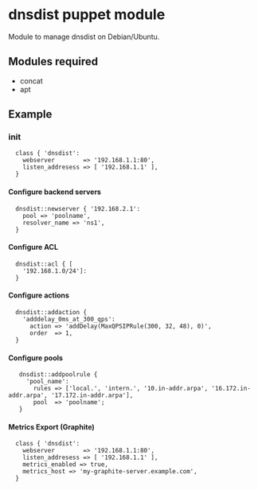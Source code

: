 # dnsdist puppet module

Module to manage dnsdist on Debian/Ubuntu.

## Modules required
- concat
- apt

## Example

### init

```
  class { 'dnsdist':
    webserver        => '192.168.1.1:80',
    listen_addresess => [ '192.168.1.1' ],
  }
```
#### Configure backend servers
```
  dnsdist::newserver { '192.168.2.1': 
    pool => 'poolname',
    resolver_name => 'ns1',
  }
```

#### Configure ACL
```
  dnsdist::acl { [
    '192.168.1.0/24']:
  }
```

#### Configure actions
```
  dnsdist::addaction {
    'adddelay_0ms_at_300_qps':
      action => 'addDelay(MaxQPSIPRule(300, 32, 48), 0)',
      order  => 1,
  }
```

#### Configure pools
```
   dnsdist::addpoolrule {
     'pool_name':
       rules => ['local.', 'intern.', '10.in-addr.arpa', '16.172.in-addr.arpa', '17.172.in-addr.arpa'],
       pool  => 'poolname';
   }
```

#### Metrics Export (Graphite)
```
  class { 'dnsdist':
    webserver        => '192.168.1.1:80',
    listen_addresess => [ '192.168.1.1' ],
    metrics_enabled => true,
    metrics_host => 'my-graphite-server.example.com',
  }
```
